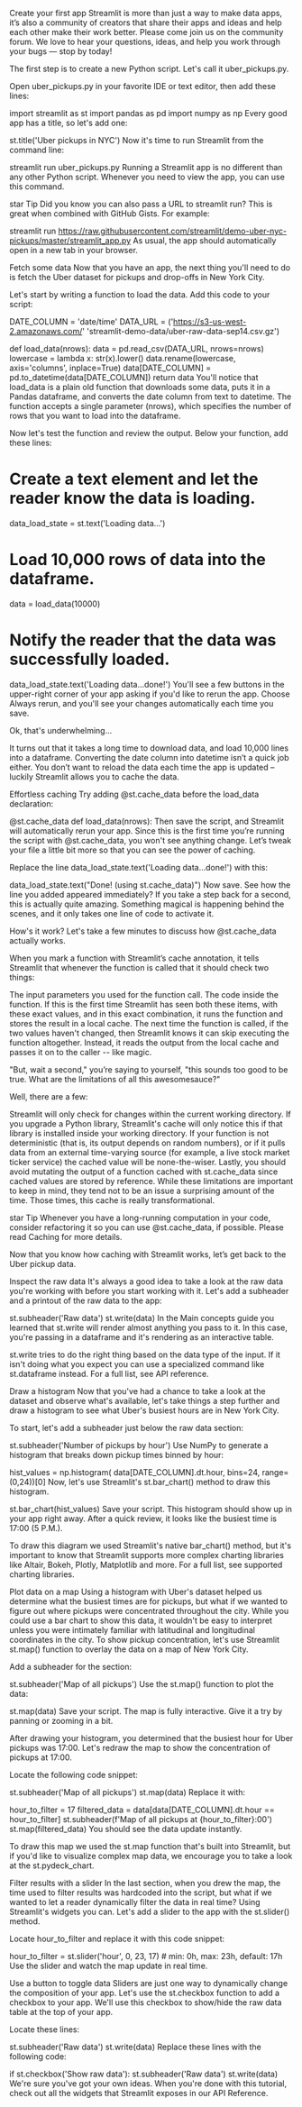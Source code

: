 Create your first app
Streamlit is more than just a way to make data apps, it’s also a community of creators that share their apps and ideas and help each other make their work better. Please come join us on the community forum. We love to hear your questions, ideas, and help you work through your bugs — stop by today!

The first step is to create a new Python script. Let's call it uber_pickups.py.

Open uber_pickups.py in your favorite IDE or text editor, then add these lines:

import streamlit as st
import pandas as pd
import numpy as np
Every good app has a title, so let's add one:

st.title('Uber pickups in NYC')
Now it's time to run Streamlit from the command line:

streamlit run uber_pickups.py
Running a Streamlit app is no different than any other Python script. Whenever you need to view the app, you can use this command.

star
Tip
Did you know you can also pass a URL to streamlit run? This is great when combined with GitHub Gists. For example:

streamlit run https://raw.githubusercontent.com/streamlit/demo-uber-nyc-pickups/master/streamlit_app.py
As usual, the app should automatically open in a new tab in your browser.

Fetch some data
Now that you have an app, the next thing you'll need to do is fetch the Uber dataset for pickups and drop-offs in New York City.

Let's start by writing a function to load the data. Add this code to your script:

DATE_COLUMN = 'date/time'
DATA_URL = ('https://s3-us-west-2.amazonaws.com/'
         'streamlit-demo-data/uber-raw-data-sep14.csv.gz')

def load_data(nrows):
    data = pd.read_csv(DATA_URL, nrows=nrows)
    lowercase = lambda x: str(x).lower()
    data.rename(lowercase, axis='columns', inplace=True)
    data[DATE_COLUMN] = pd.to_datetime(data[DATE_COLUMN])
    return data
You'll notice that load_data is a plain old function that downloads some data, puts it in a Pandas dataframe, and converts the date column from text to datetime. The function accepts a single parameter (nrows), which specifies the number of rows that you want to load into the dataframe.

Now let's test the function and review the output. Below your function, add these lines:

# Create a text element and let the reader know the data is loading.
data_load_state = st.text('Loading data...')
# Load 10,000 rows of data into the dataframe.
data = load_data(10000)
# Notify the reader that the data was successfully loaded.
data_load_state.text('Loading data...done!')
You'll see a few buttons in the upper-right corner of your app asking if you'd like to rerun the app. Choose Always rerun, and you'll see your changes automatically each time you save.

Ok, that's underwhelming...

It turns out that it takes a long time to download data, and load 10,000 lines into a dataframe. Converting the date column into datetime isn’t a quick job either. You don’t want to reload the data each time the app is updated – luckily Streamlit allows you to cache the data.

Effortless caching
Try adding @st.cache_data before the load_data declaration:

@st.cache_data
def load_data(nrows):
Then save the script, and Streamlit will automatically rerun your app. Since this is the first time you’re running the script with @st.cache_data, you won't see anything change. Let’s tweak your file a little bit more so that you can see the power of caching.

Replace the line data_load_state.text('Loading data...done!') with this:

data_load_state.text("Done! (using st.cache_data)")
Now save. See how the line you added appeared immediately? If you take a step back for a second, this is actually quite amazing. Something magical is happening behind the scenes, and it only takes one line of code to activate it.

How's it work?
Let's take a few minutes to discuss how @st.cache_data actually works.

When you mark a function with Streamlit’s cache annotation, it tells Streamlit that whenever the function is called that it should check two things:

The input parameters you used for the function call.
The code inside the function.
If this is the first time Streamlit has seen both these items, with these exact values, and in this exact combination, it runs the function and stores the result in a local cache. The next time the function is called, if the two values haven't changed, then Streamlit knows it can skip executing the function altogether. Instead, it reads the output from the local cache and passes it on to the caller -- like magic.

"But, wait a second," you’re saying to yourself, "this sounds too good to be true. What are the limitations of all this awesomesauce?"

Well, there are a few:

Streamlit will only check for changes within the current working directory. If you upgrade a Python library, Streamlit's cache will only notice this if that library is installed inside your working directory.
If your function is not deterministic (that is, its output depends on random numbers), or if it pulls data from an external time-varying source (for example, a live stock market ticker service) the cached value will be none-the-wiser.
Lastly, you should avoid mutating the output of a function cached with st.cache_data since cached values are stored by reference.
While these limitations are important to keep in mind, they tend not to be an issue a surprising amount of the time. Those times, this cache is really transformational.

star
Tip
Whenever you have a long-running computation in your code, consider refactoring it so you can use @st.cache_data, if possible. Please read Caching for more details.

Now that you know how caching with Streamlit works, let’s get back to the Uber pickup data.

Inspect the raw data
It's always a good idea to take a look at the raw data you're working with before you start working with it. Let's add a subheader and a printout of the raw data to the app:

st.subheader('Raw data')
st.write(data)
In the Main concepts guide you learned that st.write will render almost anything you pass to it. In this case, you're passing in a dataframe and it's rendering as an interactive table.

st.write tries to do the right thing based on the data type of the input. If it isn't doing what you expect you can use a specialized command like st.dataframe instead. For a full list, see API reference.

Draw a histogram
Now that you've had a chance to take a look at the dataset and observe what's available, let's take things a step further and draw a histogram to see what Uber's busiest hours are in New York City.

To start, let's add a subheader just below the raw data section:

st.subheader('Number of pickups by hour')
Use NumPy to generate a histogram that breaks down pickup times binned by hour:

hist_values = np.histogram(
    data[DATE_COLUMN].dt.hour, bins=24, range=(0,24))[0]
Now, let's use Streamlit's st.bar_chart() method to draw this histogram.

st.bar_chart(hist_values)
Save your script. This histogram should show up in your app right away. After a quick review, it looks like the busiest time is 17:00 (5 P.M.).

To draw this diagram we used Streamlit's native bar_chart() method, but it's important to know that Streamlit supports more complex charting libraries like Altair, Bokeh, Plotly, Matplotlib and more. For a full list, see supported charting libraries.

Plot data on a map
Using a histogram with Uber's dataset helped us determine what the busiest times are for pickups, but what if we wanted to figure out where pickups were concentrated throughout the city. While you could use a bar chart to show this data, it wouldn't be easy to interpret unless you were intimately familiar with latitudinal and longitudinal coordinates in the city. To show pickup concentration, let's use Streamlit st.map() function to overlay the data on a map of New York City.

Add a subheader for the section:

st.subheader('Map of all pickups')
Use the st.map() function to plot the data:

st.map(data)
Save your script. The map is fully interactive. Give it a try by panning or zooming in a bit.

After drawing your histogram, you determined that the busiest hour for Uber pickups was 17:00. Let's redraw the map to show the concentration of pickups at 17:00.

Locate the following code snippet:

st.subheader('Map of all pickups')
st.map(data)
Replace it with:

hour_to_filter = 17
filtered_data = data[data[DATE_COLUMN].dt.hour == hour_to_filter]
st.subheader(f'Map of all pickups at {hour_to_filter}:00')
st.map(filtered_data)
You should see the data update instantly.

To draw this map we used the st.map function that's built into Streamlit, but if you'd like to visualize complex map data, we encourage you to take a look at the st.pydeck_chart.

Filter results with a slider
In the last section, when you drew the map, the time used to filter results was hardcoded into the script, but what if we wanted to let a reader dynamically filter the data in real time? Using Streamlit's widgets you can. Let's add a slider to the app with the st.slider() method.

Locate hour_to_filter and replace it with this code snippet:

hour_to_filter = st.slider('hour', 0, 23, 17)  # min: 0h, max: 23h, default: 17h
Use the slider and watch the map update in real time.

Use a button to toggle data
Sliders are just one way to dynamically change the composition of your app. Let's use the st.checkbox function to add a checkbox to your app. We'll use this checkbox to show/hide the raw data table at the top of your app.

Locate these lines:

st.subheader('Raw data')
st.write(data)
Replace these lines with the following code:

if st.checkbox('Show raw data'):
    st.subheader('Raw data')
    st.write(data)
We're sure you've got your own ideas. When you're done with this tutorial, check out all the widgets that Streamlit exposes in our API Reference.
